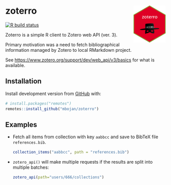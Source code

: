 
<!-- README.md is generated from README.Rmd. Please edit that file -->

# zoterro <img src="man/figures/logo.png" align="right" width="20%"/>

<!-- badges: start -->

[![R build
status](https://github.com/mbojan/zoterro/workflows/R-CMD-check/badge.svg)](https://github.com/mbojan/zoterro/actions)
<!-- badges: end -->

Zoterro is a simple R client to Zotero web API (ver. 3).

Primary motivation was a need to fetch bibliographical information
managed by Zotero to local RMarkdown project.

See <https://www.zotero.org/support/dev/web_api/v3/basics> for what is
available.

## Installation

Install development version from
[GitHub](https://github.com/mbojan/zoterro) with:

``` r
# install.packages("remotes")
remotes::install_github("mbojan/zoterro")
```

## Examples

  - Fetch all items from collection with key `aabbcc` and save to BibTeX
    file `references.bib`.
    
    ``` r
    collection_items("aabbcc", path = "references.bib")
    ```

  - `zotero_api()` will make multiple requests if the results are split
    into multiple batches:
    
    ``` r
    zotero_api(path="users/666/collections")
    ```
